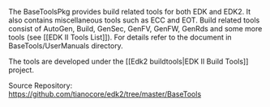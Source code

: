 The BaseToolsPkg provides build related tools for both EDK and EDK2. It also contains miscellaneous tools such as ECC and EOT. Build related tools consist of AutoGen, Build, GenSec, GenFV, GenFW, GenRds and some more tools (see [[EDK II Tools List]]). For details refer to the document in BaseTools/UserManuals directory. 

The tools are developed under the [[Edk2 buildtools|EDK II Build Tools]] project.

Source Repository: https://github.com/tianocore/edk2/tree/master/BaseTools
